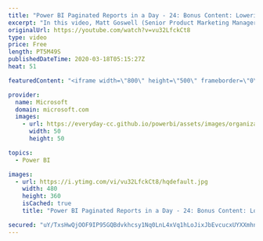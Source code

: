 ```yaml
---
title: "Power BI Paginated Reports in a Day - 24: Bonus Content: Lowering the Barrier to Entry"
excerpt: "In this video, Matt Goswell (Senior Product Marketing Manager) and Paginated Report Bear discuss lowering the barrier to entry for modern analytics and enterprise reporting.  The Power BI Paginated Reports in a Day online course aims to empower you as a report author with the technical knowledge required"
originalUrl: https://youtube.com/watch?v=vu32LfckCt8
type: video
price: Free
length: PT5M49S
publishedDateTime: 2020-03-18T05:15:27Z
heat: 51

featuredContent: "<iframe width=\"800\" height=\"500\" frameborder=\"0\" src=\"https://www.youtube.com/embed/vu32LfckCt8\" allow=\"accelerometer; autoplay; encrypted-media; gyroscope; picture-in-picture\" allowfullscreen></iframe>"

provider:
  name: Microsoft
  domain: microsoft.com
  images:
    - url: https://everyday-cc.github.io/powerbi/assets/images/organizations/microsoft.com-50x50.jpg
      width: 50
      height: 50

topics:
  - Power BI

images:
  - url: https://i.ytimg.com/vi/vu32LfckCt8/hqdefault.jpg
    width: 480
    height: 360
    isCached: true
    title: "Power BI Paginated Reports in a Day - 24: Bonus Content: Lowering the Barrier to Entry"

secured: "uY/TxsHwQjOOF9IP95GQBdvkhcsy1Nq0LnL4xVq1hLoJixJbEvcucxUYXXmhnI5COcZMqdmxk9vYG1ibRUjqxDvv4FAJymjVB4QwB/J2FSPN5tJ6NpRAuEw8dJgt6sqqaR3aToF2Ml7qEhOA6nvvZy1MsiB9dJ5ymZF2k+081LToPR12vDBZ77zdxWNkcYRfEKKwQsOjeeTZ/WmqvEWPkBILTUxLKW/+dKYBCieXJS5DFH0MmswsN7260oyQ0kK9MNlIAe/Kx2744W8w+7Y+LYz7yNARIzoxJf5pHVCYABfe7Pi1KCafKI2wA1P+jhuBmo4X5j/3mJUH2nI9aJ3zXvlhkj1e5mjs0bjYJNxuZsp1v2wxwp835LjSJGD8FFA0c+Qy/KZwrJpu+KmzcP3VlU2rEwVpzzts0uMWw/coJQc=;xXMnGjXedJu9JH4vSCKfZg=="
---
```


